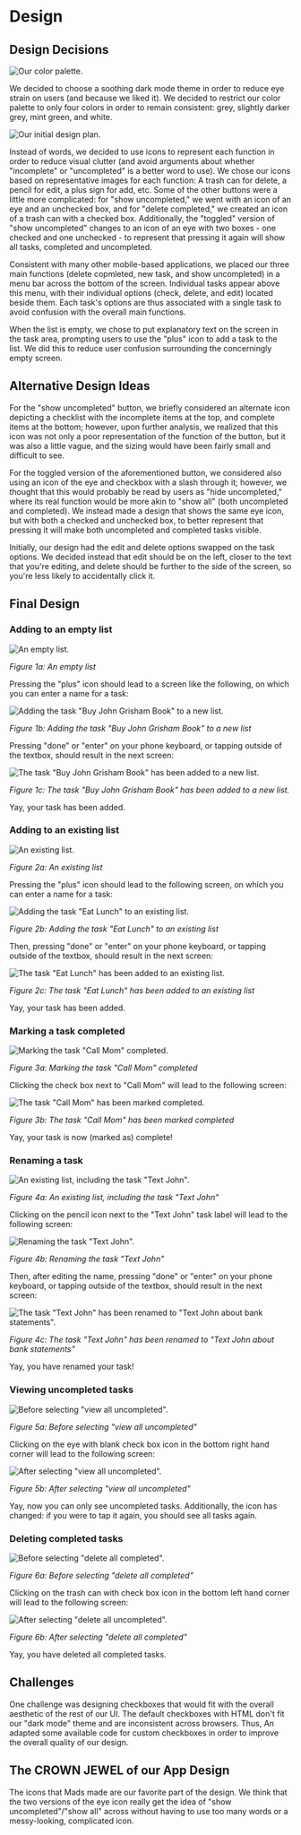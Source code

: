 # Design 

## Design Decisions
![Our color palette.](./screenshots/cs124-palette.png)

We decided to choose a soothing dark mode theme in order to reduce eye strain on users (and because we liked it). We decided to restrict our color palette to only four colors in order to remain consistent: grey, slightly darker grey, mint green, and white. 

![Our initial design plan.](./screenshots/cs124-design.png)

Instead of words, we decided to use icons to represent each function in order to reduce visual clutter (and avoid arguments about whether "incomplete" or "uncompleted" is a better word to use). We chose our icons based on representative images for each function: A trash can for delete, a pencil for edit, a plus sign for add, etc. Some of the other buttons were a little more complicated: for "show uncompleted," we went with an icon of an eye and an unchecked box, and for "delete completed," we created an icon of a trash can with a checked box. Additionally, the "toggled" version of "show uncompleted" changes to an icon of an eye with two boxes - one checked and one unchecked - to represent that pressing it again will show all tasks, completed and uncompleted. 

Consistent with many other mobile-based applications, we placed our  three main functions (delete copmleted, new task, and show uncompleted) in a menu bar across the bottom of the screen. Individual tasks appear above this menu, with their individual options (check, delete, and edit) located beside them. Each task's options are thus associated with a single task to avoid confusion with the overall main functions.

When the list is empty, we chose to put explanatory text on the screen in the task area, prompting users to use the "plus" icon to add a task to the list. We did this to reduce user confusion surrounding the concerningly empty screen.


## Alternative Design Ideas
For the "show uncompleted" button, we briefly considered an alternate icon depicting a checklist with the incomplete items at the top, and complete items at the bottom; however, upon further analysis, we realized that this icon was not only a poor representation of the function of the button, but it was also a little vague, and the sizing would have been fairly small and difficult to see. 

For the toggled version of the aforementioned button, we considered also using an icon of the eye and checkbox with a slash through it; however, we thought that this would probably be read by users as "hide uncompleted," where its real function would be more akin to "show all" (both uncompleted and completed). We instead made a design that shows the same eye icon, but with both a checked and unchecked box, to better represent that pressing it will make both uncompleted and completed tasks visible.

Initially, our design had the edit and delete options swapped on the task options. We decided instead that edit should be on the left, closer to the text that you're editing, and delete should be further to the side of the screen, so you're less likely to accidentally click it. 

## Final Design
    
### Adding to an empty list
![An empty list.](./screenshots/empty-list.png)

_Figure 1a: An empty list_

Pressing the "plus" icon should lead to a screen like the following, on which you can enter a name for a task:

![Adding the task "Buy John Grisham Book" to a new list.](./screenshots/john-grisham-adding.png)

_Figure 1b: Adding the task "Buy John Grisham Book" to a new list_

Pressing "done" or "enter" on your phone keyboard, or tapping outside of the textbox, should result in the next screen:


![The task "Buy John Grisham Book" has been added to a new list.](./screenshots/john-grisham-added.png)

_Figure 1c: The task "Buy John Grisham Book" has been added to a new list._

Yay, your task has been added.

### Adding to an existing list

![An existing list.](./screenshots/eat-lunch-before.png)

_Figure 2a: An existing list_

Pressing the "plus" icon should lead to the following screen, on which you can enter a name for a task:

![Adding the task "Eat Lunch" to an existing list.](./screenshots/eat-lunch-adding.png)

_Figure 2b: Adding the task "Eat Lunch" to an existing list_

Then, pressing "done" or "enter" on your phone keyboard, or tapping outside of the textbox, should result in the next screen:

![The task "Eat Lunch" has been added to an existing list.](./screenshots/eat-lunch-added.png)

_Figure 2c: The task "Eat Lunch" has been added to an existing list_

Yay, your task has been added.

### Marking a task completed
![Marking the task "Call Mom" completed.](./screenshots/eat-lunch-added.png)

_Figure 3a: Marking the task "Call Mom" completed_

Clicking the check box next to "Call Mom" will lead to the following screen:

![The task "Call Mom" has been marked completed.](./screenshots/call-mom-checked.png)

_Figure 3b: The task "Call Mom" has been marked completed_

Yay, your task is now (marked as) complete!

### Renaming a task
![An existing list, including the task "Text John".](./screenshots/call-mom-checked.png)

_Figure 4a: An existing list, including the task "Text John"_

Clicking on the pencil icon next to the "Text John" task label will lead to the following screen:

![Renaming the task "Text John".](./screenshots/text-john-renaming.png)

_Figure 4b: Renaming the task "Text John"_

Then, after editing the name, pressing "done" or "enter" on your phone keyboard, or tapping outside of the textbox, should result in the next screen:

![The task "Text John" has been renamed to "Text John about bank statements".](./screenshots/text-john-renamed.png)

_Figure 4c: The task "Text John" has been renamed to "Text John about bank statements"_

Yay, you have renamed your task!

### Viewing uncompleted tasks
![Before selecting "view all uncompleted".](./screenshots/text-john-renamed.png)

_Figure 5a: Before selecting "view all uncompleted"_

Clicking on the eye with blank check box icon in the bottom right hand corner will lead to the following screen:

![After selecting "view all uncompleted".](./screenshots/view-all-incomplete.png)

_Figure 5b: After selecting "view all uncompleted"_

Yay, now you can only see uncompleted tasks. Additionally, the icon has changed: if you were to tap it again, you should see all tasks again.

### Deleting completed tasks
![Before selecting "delete all completed".](./screenshots/text-john-renamed.png)

_Figure 6a: Before selecting "delete all completed"_

Clicking on the trash can with check box icon in the bottom left hand corner will lead to the following screen:

![After selecting "delete all uncompleted".](./screenshots/delete-all-completed.png)

_Figure 6b: After selecting "delete all completed"_

Yay, you have deleted all completed tasks.

## Challenges
One challenge was designing checkboxes that would fit with the overall aesthetic of the rest of our UI. The default checkboxes with HTML don't fit our "dark mode" theme and are inconsistent across browsers. Thus, An adapted some available code for custom checkboxes in order to improve the overall quality of our design.


## The CROWN JEWEL of our App Design
The icons that Mads made are our favorite part of the design. We think that the two versions of the eye icon really get the idea of "show uncompleted"/"show all" across without having to use too many words or a messy-looking, complicated icon.

